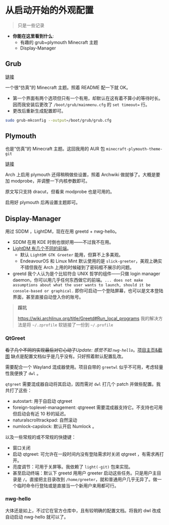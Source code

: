 # 从启动开始的外观配置

> 只是一些记录

- **你能在这里看到什么**:
    - 有趣的 grub+plymouth Minecraft 主题
    - Display-Manager

## Grub

[链接](https://github.com/Lxtharia/double-minegrub-menu)

一个很“仿真”的 Minecraft 主题。照着 README 配一下就 OK。

- 第一个界面有两个选项但只有一个有用，却默认在这有着不算小的等待时长。因而我安装后更改了 `/boot/grub/mainmenu.cfg` 的 `set timeout=` 行。
- 更改后重新生成配置即可。

```bash
sudo grub-mkconfig --output=/boot/grub/grub.cfg
```

## Plymouth

也是“仿真”的 Minecraft 主题。这回我用的 AUR 包 `minecraft-plymouth-theme-git`

[链接](https://github.com/nikp123/minecraft-plymouth-theme)

Arch 上启用 plymouth 还得稍稍做些设置，照着 Archwiki 做就够了。大概是要加 modprobe，并调整一下内核参数即可。

原文写只支持 dracut，但看来 modprobe 也是可用的。

启用好 plymouth 后再设置主题即可。

## Display-Manager

用过 SDDM ，LightDM，现在在用 greetd + nwg-hello。

- SDDM 在用 KDE 时倒也很好用——不过我不在用。
- [LightDM 有几个不同的前端](https://wiki.archlinux.org/title/LightDM#Greeter)。
    - 默认 `LightDM GTK Greeter` 能用，但算不上多美观。
    - EndeavourOS 和 Linux Mint 默认使用的是 `slick-greeter`，美观上确实不错但我在 Arch 上用的时候碰到了密码框不展示的问题。
- greetd 我个人认为是个比较符合 UNIX 哲学的组件——只做 login manager daemon，你可以用几乎任何东西做它的前端。`... does not make assumptions about what the user wants to launch, should it be console-based or graphical.` 即你可启动一个登陆屏幕，也可以是文本登陆界面，甚至直接自动登入你的账号。

> **踩坑**
>
> https://wiki.archlinux.org/title/Greetd#Run_local_programs
> 我的解决方法是将 `~/.zprofile` 软链接了一份到 `~/.profile`

### QtGreet

~~看了几个不同的实现最后对它心动了~~*Update: 感觉不如 `nwg-hello`*。[项目主页&截图](https://gitlab.com/marcusbritanicus/QtGreet)
缺点是配置文档似乎是几乎没有。只好照着默认配置乱改。

需要配合一个 Wayland 混成器使用。项目自带的 `greetwl` 似乎不可用，考虑轻量性我便换了 `dwl` 。

`qtgreet` 需要混成器自动将其启动，因而需对 `dwl` 打几个 patch 并做些配置。我共打了这些：
- autostart: 用于自启动 qtgreet
- foreign-toplevel-management: qtgreeet 需要混成器支持它。不支持也可用但启动会有近 10 秒的延迟。
- naturalscrolltrackpad: 自然滚动
- numlock-capslock: 默认开启 Numlock 。

以及一些常规的或不常规的快捷键：
- 窗口关闭
- 启动 qtgreet: 可允许在一段时间内没有登陆需求时关闭 qtgreet ，有需求再打开。
- 亮度调节：可用于关屏等。我依赖了 `light(-git)` 包来实现。
- 甚至启动终端：默认下 greetd 用用户 greeter 启动这些任务。只是用户主目录是 `/`。直接把主目录改到 `/home/greeter`，就和普通用户几乎无异了。做一个临时命令行登陆或是直接当一个新用户来用都可行。

### nwg-hello

大体还是如上，不过它在官方仓库中，且有较明确的配置文档。将我的 dwl 改成自动启动 nwg-hello 就可以了。


